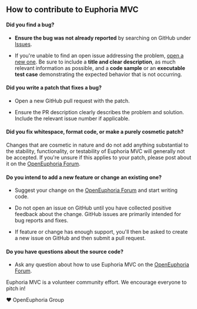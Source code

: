 ## How to contribute to Euphoria MVC

#### **Did you find a bug?**

* **Ensure the bug was not already reported** by searching on GitHub under
[Issues](https://github.com/OpenEuphoria/euphoria-mvc/issues).

* If you're unable to find an open issue addressing the problem,
 [open a new one](https://github.com/OpenEuphoria/euphoria-mvc/issues/new).
 Be sure to include a **title and clear description**, as much relevant
 information as possible, and a **code sample** or an **executable test
 case** demonstrating the expected behavior that is not occurring.

#### **Did you write a patch that fixes a bug?**

* Open a new GitHub pull request with the patch.

* Ensure the PR description clearly describes the problem and solution.
  Include the relevant issue number if applicable.

#### **Did you fix whitespace, format code, or make a purely cosmetic patch?**

Changes that are cosmetic in nature and do not add anything substantial to the stability,
functionality, or testability of Euphoria MVC will generally not be accepted. If you're
unsure if this applies to your patch, please post about it on the [OpenEuphoria Forum](
https://openeuphoria.org/forum/).

#### **Do you intend to add a new feature or change an existing one?**

* Suggest your change on the [OpenEuphoria Forum](https://openeuphoria.org/forum/) and start writing code.

* Do not open an issue on GitHub until you have collected positive feedback about the change. GitHub issues are primarily intended for bug reports and fixes.

* If feature or change has enough support, you'll then be asked to create a new issue on GitHub and then submit a pull request.

#### **Do you have questions about the source code?**

* Ask any question about how to use Euphoria MVC on the [OpenEuphoria Forum](https://openeuphoria.org/forum/).

Euphoria MVC is a volunteer community effort. We encourage everyone to pitch in!

:heart: OpenEuphoria Group

